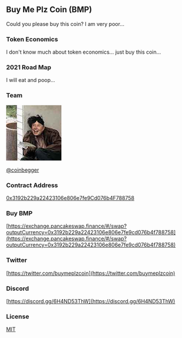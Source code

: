 ## Buy Me Plz Coin (BMP)
Could you please buy this coin? I am very poor...

### Token Economics
I don't know much about token economics... just buy this coin...

### 2021 Road Map
I will eat and poop...

### Team
![@coinbegger](coinbegger.jpg)

[@coinbegger](http://github.com/coinbegger)

### Contract Address
[0x3192b229a22423106e806e7fe9Cd076b4F788758](https://bscscan.com/token/0x3192b229a22423106e806e7fe9Cd076b4F788758)

### Buy BMP
[https://exchange.pancakeswap.finance/#/swap?outputCurrency=0x3192b229a22423106e806e7fe9cd076b4f788758](https://exchange.pancakeswap.finance/#/swap?outputCurrency=0x3192b229a22423106e806e7fe9cd076b4f788758)

### Twitter
[https://twitter.com/buymeplzcoin](https://twitter.com/buymeplzcoin)

### Discord
[https://discord.gg/6H4ND53ThW](https://discord.gg/6H4ND53ThW)

### License
[MIT](https://github.com/buymeplzcoin/buymeplzcoin.github.io/blob/main/LICENSE)